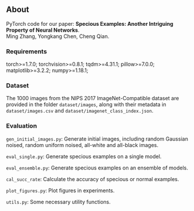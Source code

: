 ## About
PyTorch code for our paper: **Specious Examples: Another Intriguing Property of Neural Networks**.
<br> Ming Zhang, Yongkang Chen, Cheng Qian.


### Requirements
torch>=1.7.0; torchvision>=0.8.1; tqdm>=4.31.1; pillow>=7.0.0; matplotlib>=3.2.2;  numpy>=1.18.1; 

### Dataset
The 1000 images from the NIPS 2017 ImageNet-Compatible dataset are provided in the folder ```dataset/images```, along with their metadata in  ```dataset/images.csv``` and ```dataset/imagenet_class_index.json```.

### Evaluation
```gen_initial_images.py```: Generate initial images, including random Gaussian noised, random uniform noised, all-white and all-black images. 

```eval_single.py```: Generate specious examples on a single model.

```eval_ensemble.py```: Generate specious examples on an ensemble of models. 

```cal_succ_rate```: Calculate the accuracy of specious or normal examples. 

```plot_figures.py```: Plot figures in experiments.

```utils.py```: Some necessary utility functions.
